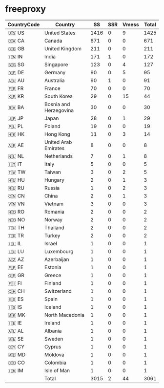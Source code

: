 # freeproxy

|CountryCode|Country|SS|SSR|Vmess|Total|
|  ----  | ----  |  ----  | ----  |  ----  | ----  |
|🇺🇸 US|United States|1416|0|9|1425|
|🇨🇦 CA|Canada|671|0|0|671|
|🇬🇧 GB|United Kingdom|211|0|0|211|
|🇮🇳 IN|India|171|1|0|172|
|🇸🇬 SG|Singapore|123|0|4|127|
|🇩🇪 DE|Germany|90|0|5|95|
|🇦🇺 AU|Australia|90|1|0|91|
|🇫🇷 FR|France|70|0|0|70|
|🇰🇷 KR|South Korea|29|0|15|44|
|🇧🇦 BA|Bosnia and Herzegovina|30|0|0|30|
|🇯🇵 JP|Japan|28|0|1|29|
|🇵🇱 PL|Poland|19|0|0|19|
|🇭🇰 HK|Hong Kong|11|0|3|14|
|🇦🇪 AE|United Arab Emirates|8|0|0|8|
|🇳🇱 NL|Netherlands|7|0|1|8|
|🇮🇹 IT|Italy|5|0|0|5|
|🇹🇼 TW|Taiwan|3|0|2|5|
|🇭🇺 HU|Hungary|2|0|1|3|
|🇷🇺 RU|Russia|1|0|2|3|
|🇨🇳 CN|China|2|0|1|3|
|🇻🇳 VN|Vietnam|3|0|0|3|
|🇷🇴 RO|Romania|2|0|0|2|
|🇳🇴 NO|Norway|2|0|0|2|
|🇹🇭 TH|Thailand|2|0|0|2|
|🇹🇷 TR|Turkey|2|0|0|2|
|🇮🇱 IL|Israel|1|0|0|1|
|🇱🇺 LU|Luxembourg|1|0|0|1|
|🇦🇿 AZ|Azerbaijan|1|0|0|1|
|🇪🇪 EE|Estonia|1|0|0|1|
|🇬🇷 GR|Greece|1|0|0|1|
|🇫🇮 FI|Finland|1|0|0|1|
|🇨🇭 CH|Switzerland|1|0|0|1|
|🇪🇸 ES|Spain|1|0|0|1|
|🇮🇸 IS|Iceland|1|0|0|1|
|🇲🇰 MK|North Macedonia|1|0|0|1|
|🇮🇪 IE|Ireland|1|0|0|1|
|🇦🇱 AL|Albania|1|0|0|1|
|🇸🇪 SE|Sweden|1|0|0|1|
|🇨🇾 CY|Cyprus|1|0|0|1|
|🇲🇩 MD|Moldova|1|0|0|1|
|🇨🇴 CO|Colombia|1|0|0|1|
|🇮🇲 IM|Isle of Man|1|0|0|1|
||Total|3015|2|44|3061|
